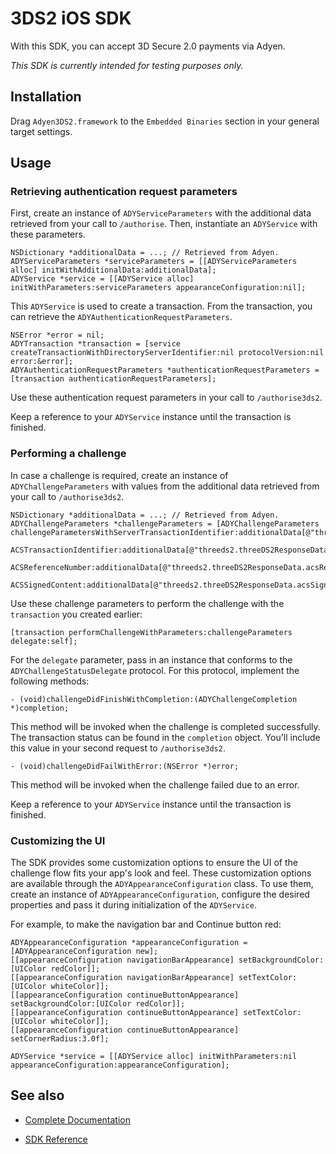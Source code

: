 # 3DS2 iOS SDK

With this SDK, you can accept 3D Secure 2.0 payments via Adyen.

_This SDK is currently intended for testing purposes only._

## Installation

Drag `Adyen3DS2.framework` to the `Embedded Binaries` section in your general target settings.

## Usage

### Retrieving authentication request parameters

First, create an instance of `ADYServiceParameters` with the additional data retrieved from your call to `/authorise`.
Then, instantiate an `ADYService` with these parameters.

```objc
NSDictionary *additionalData = ...; // Retrieved from Adyen.
ADYServiceParameters *serviceParameters = [[ADYServiceParameters alloc] initWithAdditionalData:additionalData];
ADYService *service = [[ADYService alloc] initWithParameters:serviceParameters appearanceConfiguration:nil];
```

This `ADYService` is used to create a transaction. From the transaction, you can retrieve the `ADYAuthenticationRequestParameters`.

```objc
NSError *error = nil;
ADYTransaction *transaction = [service createTransactionWithDirectoryServerIdentifier:nil protocolVersion:nil error:&error];
ADYAuthenticationRequestParameters *authenticationRequestParameters = [transaction authenticationRequestParameters];
```

Use these authentication request parameters in your call to `/authorise3ds2`.

Keep a reference to your `ADYService` instance until the transaction is finished.

### Performing a challenge

In case a challenge is required, create an instance of `ADYChallengeParameters` with values from the additional data retrieved from your call to `/authorise3ds2`.

```objc
NSDictionary *additionalData = ...; // Retrieved from Adyen.
ADYChallengeParameters *challengeParameters = [ADYChallengeParameters challengeParametersWithServerTransactionIdentifier:additionalData[@"threeds2.threeDS2ResponseData.threeDSServerTransID"]
                                                                                                ACSTransactionIdentifier:additionalData[@"threeds2.threeDS2ResponseData.acsTransID"]
                                                                                                      ACSReferenceNumber:additionalData[@"threeds2.threeDS2ResponseData.acsReferenceNumber"]
                                                                                                        ACSSignedContent:additionalData[@"threeds2.threeDS2ResponseData.acsSignedContent"]];
```

Use these challenge parameters to perform the challenge with the `transaction` you created earlier:
```objc
[transaction performChallengeWithParameters:challengeParameters delegate:self];
```

For the `delegate` parameter, pass in an instance that conforms to the `ADYChallengeStatusDelegate` protocol. For this protocol, implement the following methods:

```objc
- (void)challengeDidFinishWithCompletion:(ADYChallengeCompletion *)completion;
```

This method will be invoked when the challenge is completed successfully. The transaction status can be found in the `completion` object. You'll include this value in your second request to `/authorise3ds2`.

```objc
- (void)challengeDidFailWithError:(NSError *)error;
```

This method will be invoked when the challenge failed due to an error.

Keep a reference to your `ADYService` instance until the transaction is finished.

### Customizing the UI

The SDK provides some customization options to ensure the UI of the challenge flow fits your app's look and feel. These customization options are available through the `ADYAppearanceConfiguration` class. To use them, create an instance of `ADYAppearanceConfiguration`, configure the desired properties and pass it during initialization of the `ADYService`.

For example, to make the navigation bar and Continue button red:
```objc
ADYAppearanceConfiguration *appearanceConfiguration = [ADYAppearanceConfiguration new];
[[appearanceConfiguration navigationBarAppearance] setBackgroundColor:[UIColor redColor]];
[[appearanceConfiguration navigationBarAppearance] setTextColor:[UIColor whiteColor]];
[[appearanceConfiguration continueButtonAppearance] setBackgroundColor:[UIColor redColor]];
[[appearanceConfiguration continueButtonAppearance] setTextColor:[UIColor whiteColor]];
[[appearanceConfiguration continueButtonAppearance] setCornerRadius:3.0f];

ADYService *service = [[ADYService alloc] initWithParameters:nil appearanceConfiguration:appearanceConfiguration];
```

## See also

 * [Complete Documentation](https://docs.adyen.com/developers/risk-management/3d-secure-2-0/ios-sdk-integration)

 * [SDK Reference](https://adyen.github.io/adyen-3ds2-ios/Docs/index.html)
